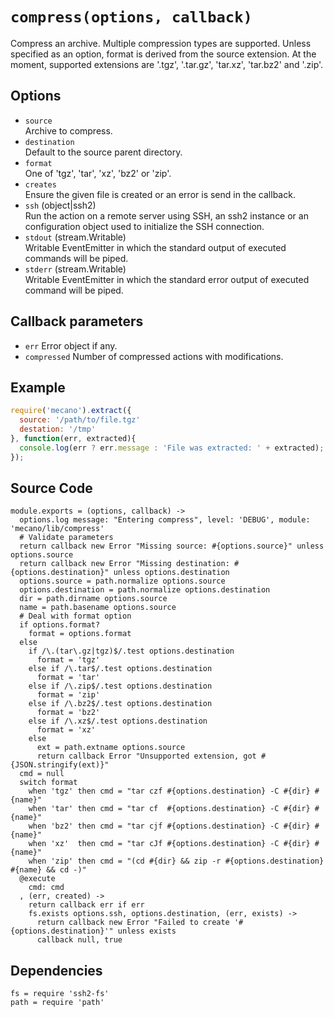 
# `compress(options, callback)`

Compress an archive. Multiple compression types are supported. Unless
specified as an option, format is derived from the source extension. At the
moment, supported extensions are '.tgz', '.tar.gz', 'tar.xz', 'tar.bz2' and '.zip'.

## Options

*   `source`   
    Archive to compress.   
*   `destination`   
    Default to the source parent directory.   
*   `format`   
    One of 'tgz', 'tar', 'xz', 'bz2' or 'zip'.   
*   `creates`   
    Ensure the given file is created or an error is send in the callback.   
*   `ssh` (object|ssh2)   
    Run the action on a remote server using SSH, an ssh2 instance or an
    configuration object used to initialize the SSH connection.   
*   `stdout` (stream.Writable)   
    Writable EventEmitter in which the standard output of executed commands will
    be piped.   
*   `stderr` (stream.Writable)   
    Writable EventEmitter in which the standard error output of executed command
    will be piped.   

## Callback parameters

*   `err`
    Error object if any.
*   `compressed`
    Number of compressed actions with modifications.

## Example

```javascript
require('mecano').extract({
  source: '/path/to/file.tgz'
  destation: '/tmp'
}, function(err, extracted){
  console.log(err ? err.message : 'File was extracted: ' + extracted);
});
```

## Source Code

    module.exports = (options, callback) ->
      options.log message: "Entering compress", level: 'DEBUG', module: 'mecano/lib/compress'
      # Validate parameters
      return callback new Error "Missing source: #{options.source}" unless options.source
      return callback new Error "Missing destination: #{options.destination}" unless options.destination
      options.source = path.normalize options.source
      options.destination = path.normalize options.destination
      dir = path.dirname options.source
      name = path.basename options.source
      # Deal with format option
      if options.format?
        format = options.format
      else
        if /\.(tar\.gz|tgz)$/.test options.destination
          format = 'tgz'
        else if /\.tar$/.test options.destination
          format = 'tar'
        else if /\.zip$/.test options.destination
          format = 'zip'
        else if /\.bz2$/.test options.destination
          format = 'bz2'
        else if /\.xz$/.test options.destination
          format = 'xz'
        else
          ext = path.extname options.source
          return callback Error "Unsupported extension, got #{JSON.stringify(ext)}"
      cmd = null
      switch format
        when 'tgz' then cmd = "tar czf #{options.destination} -C #{dir} #{name}"
        when 'tar' then cmd = "tar cf  #{options.destination} -C #{dir} #{name}"
        when 'bz2' then cmd = "tar cjf #{options.destination} -C #{dir} #{name}"
        when 'xz'  then cmd = "tar cJf #{options.destination} -C #{dir} #{name}"
        when 'zip' then cmd = "(cd #{dir} && zip -r #{options.destination} #{name} && cd -)"
      @execute
        cmd: cmd
      , (err, created) ->
        return callback err if err
        fs.exists options.ssh, options.destination, (err, exists) ->
          return callback new Error "Failed to create '#{options.destination}'" unless exists
          callback null, true

## Dependencies

    fs = require 'ssh2-fs'
    path = require 'path'
